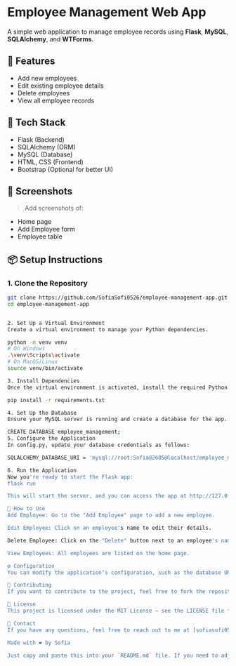 # Employee Management Web App

A simple web application to manage employee records using **Flask**, **MySQL**, **SQLAlchemy**, and **WTForms**.

## 🚀 Features
- Add new employees
- Edit existing employee details
- Delete employees
- View all employee records

## 🧰 Tech Stack
- Flask (Backend)
- SQLAlchemy (ORM)
- MySQL (Database)
- HTML, CSS (Frontend)
- Bootstrap (Optional for better UI)

## 📸 Screenshots
> Add screenshots of:
- Home page
- Add Employee form
- Employee table

## 📦 Setup Instructions

### 1. Clone the Repository
```bash
git clone https://github.com/SofiaSofi0526/employee-management-app.git
cd employee-management-app


2. Set Up a Virtual Environment
Create a virtual environment to manage your Python dependencies.

python -m venv venv
# On Windows
.\venv\Scripts\activate
# On MacOS/Linux
source venv/bin/activate

3. Install Dependencies
Once the virtual environment is activated, install the required Python packages.

pip install -r requirements.txt

4. Set Up the Database
Ensure your MySQL server is running and create a database for the app.

CREATE DATABASE employee_management;
5. Configure the Application
In config.py, update your database credentials as follows:

SQLALCHEMY_DATABASE_URI = 'mysql://root:Sofia@2605@localhost/employee_management'

6. Run the Application
Now you're ready to start the Flask app:
flask run

This will start the server, and you can access the app at http://127.0.0.1:5000/ in your browser.

📜 How to Use
Add Employee: Go to the "Add Employee" page to add a new employee.

Edit Employee: Click on an employee's name to edit their details.

Delete Employee: Click on the "Delete" button next to an employee's name to remove them from the database.

View Employees: All employees are listed on the home page.

⚙️ Configuration
You can modify the application’s configuration, such as the database URI, in the config.py file.

👥 Contributing
If you want to contribute to the project, feel free to fork the repository and submit a pull request with your improvements.

📝 License
This project is licensed under the MIT License – see the LICENSE file for details.

💬 Contact
If you have any questions, feel free to reach out to me at [sofiasofi0526@gmail.com].

Made with ❤️ by Sofia

Just copy and paste this into your `README.md` file. If you need to adjust anything (like your email or other details), feel free to do so. Let me know if you need further assistance!

